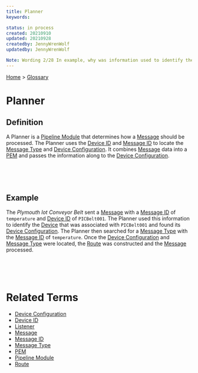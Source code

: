 ```yaml
---
title: Planner
keywords: 

status: in process
created: 20210910
updated: 20210928
createdby: JennyWrenWolf
updatedby: JennyWrenWolf

Note: Wording 2/28 In example, why was information used to identify the Device?  Is the Message type located in the Device Configuration?  2/30  Draw me a picture of how each part relates to the other.
---
```

[Home](../Index.md) > [Glossary](./Index.md)

# Planner
## Definition
A Planner is a [Pipeline Module](./PipelineModule.md) that determines how a [Message](./Message.md) should be processed.  The Planner uses the [Device ID](./DeviceID.md) and [Message ID](./MessageID.md) to locate the [Message Type](./MessageType.md) and [Device Configuration](./DeviceConfiguration.md).  It combines [Message](./Message.md) data into a [PEM](./PEM.md) and passes the information along to the [Device Configuration](./DeviceConfiguration.md). 

<br>
<br>
<br>

## Example
The *Plymouth Iot Conveyor Belt* sent a [Message](./Message.md) with a [Message ID](./MessageID.md) of `temperature` and [Device ID](./DeviceID.md) of `PICBelt001`. The Planner used this information to identify the [Device](./Device.md) that was associated with `PICBelt001` and found its [Device Configuration](./DeviceConfiguration.md). The Planner then searched for a [Message Type](./MessageType.md) with the [Message ID](./MessageID.md) of `temperature`. Once the [Device Configuration](./DeviceConfiguration) and [Message Type](./MessageType.md) were located, the [Route](./Route.md) was constructed and the [Message](./Message.md) processed.

<br>
<br>
<br>

# Related Terms 
- [Device Configuration](./DeviceConfiguration.md)
- [Device ID](./DeviceID.md)
- [Listener](./Listener.md)
- [Message](./Message.md)
- [Message ID](./MessageID.md)
- [Message Type](./MessageType.md)
- [PEM](./PEM.md)
- [Pipeline Module](./PipelineModule.md)
- [Route](./Route.md)